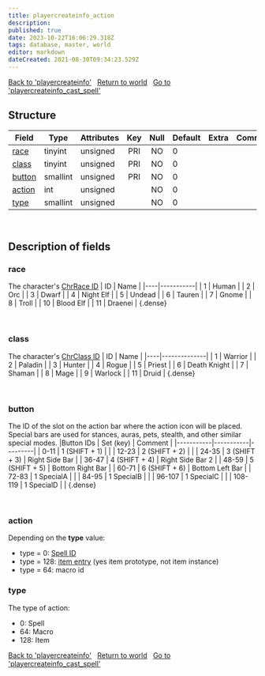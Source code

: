 ```yaml
---
title: playercreateinfo_action
description: 
published: true
date: 2023-10-22T16:06:29.318Z
tags: database, master, world
editor: markdown
dateCreated: 2021-08-30T09:34:23.529Z
---
```


<a href="https://trinitycore.info/en/database/master/world/playercreateinfo" class="mt-5 v-btn v-btn--depressed v-btn--flat v-btn--outlined theme--light v-size--default darkblue--text text--lighten-3"><span class="v-btn__content"><i aria-hidden="true" class="v-icon notranslate v-icon--left mdi mdi-arrow-left theme--light"></i><span>Back to 'playercreateinfo'</span></span></a>&nbsp;&nbsp;&nbsp;<a href="https://trinitycore.info/en/database/master/world/home" class="mt-5 v-btn v-btn--depressed v-btn--flat v-btn--outlined theme--light v-size--default darkblue--text text--lighten-3"><span class="v-btn__content"><i aria-hidden="true" class="v-icon notranslate v-icon--left mdi mdi-home-outline theme--light"></i><span>Return to world</span></span></a>&nbsp;&nbsp;&nbsp;<a href="https://trinitycore.info/en/database/master/world/playercreateinfo_cast_spell" class="mt-5 v-btn v-btn--depressed v-btn--flat v-btn--outlined theme--light v-size--default darkblue--text text--lighten-3"><span class="v-btn__content"><span>Go to 'playercreateinfo_cast_spell'</span><i aria-hidden="true" class="v-icon notranslate v-icon--right mdi mdi-arrow-right theme--light"></i></span></a>

## Structure

| Field | Type | Attributes | Key | Null | Default | Extra | Comment |
| --- | --- | --- | :---: | :---: | --- | --- | --- |
| [race](#race) | tinyint | unsigned | PRI | NO | 0 |  |  |
| [class](#class) | tinyint | unsigned | PRI | NO | 0 |  |  |
| [button](#button) | smallint | unsigned | PRI | NO | 0 |  |  |
| [action](#action) | int | unsigned |  | NO | 0 |  |  |
| [type](#type) | smallint | unsigned |  | NO | 0 |  |  |
&nbsp;
## Description of fields

### race
The character's [ChrRace ID](https://wow.tools/dbc/?dbc=chrraces)
| ID | Name      |
|----|-----------|
|  1 | Human     |
|  2 | Orc       |
|  3 | Dwarf     |
|  4 | Night Elf |
|  5 | Undead    |
|  6 | Tauren    |
|  7 | Gnome     |
|  8 | Troll     |
| 10 | Blood Elf |
| 11 | Draenei   |
{.dense}

&nbsp;

### class
The character's [ChrClass ID](https://wow.tools/dbc/?dbc=chrclasses)
| ID | Name         |
|----|--------------|
|  1 | Warrior      |
|  2 | Paladin      |
|  3 | Hunter       |
|  4 | Rogue        |
|  5 | Priest       |
|  6 | Death Knight |
|  7 | Shaman       |
|  8 | Mage         |
|  9 | Warlock      |
| 11 | Druid        |
{.dense}

&nbsp;

### button
The ID of the slot on the action bar where the action icon will be placed.
Special bars are used for stances, auras, pets, stealth, and other similar special modes.
|Button IDs | Set (key) | Comment |
|-----------|-----------|---------|
| 0-11 | 1 (SHIFT + 1) |  |
| 12-23 | 2 (SHIFT + 2) |  |
| 24-35 | 3 (SHIFT + 3) | Right Side Bar |
| 36-47 | 4 (SHIFT + 4) | Right Side Bar 2 |
| 48-59 | 5 (SHIFT + 5) | Bottom Right Bar |
| 60-71 | 6 (SHIFT + 6) | Bottom Left Bar |
| 72-83 | 1 SpecialA |  |
| 84-95 | 1 SpecialB |  |
| 96-107 | 1 SpecialC |  |
| 108-119 | 1 SpecialD |  |
{.dense}

&nbsp;

### action
Depending on the **type** value:
* type = 0: [Spell ID](https://wow.tools/dbc/?dbc=spell)
* type = 128: [item entry](../world/item_template#entry) (yes item prototype, not item instance)
* type = 64: macro id
&nbsp;

### type
The type of action:
* 0: Spell
* 64: Macro
* 128: Item
&nbsp;

<a href="https://trinitycore.info/en/database/master/world/playercreateinfo" class="mt-5 v-btn v-btn--depressed v-btn--flat v-btn--outlined theme--light v-size--default darkblue--text text--lighten-3"><span class="v-btn__content"><i aria-hidden="true" class="v-icon notranslate v-icon--left mdi mdi-arrow-left theme--light"></i><span>Back to 'playercreateinfo'</span></span></a>&nbsp;&nbsp;&nbsp;<a href="https://trinitycore.info/en/database/master/world/home" class="mt-5 v-btn v-btn--depressed v-btn--flat v-btn--outlined theme--light v-size--default darkblue--text text--lighten-3"><span class="v-btn__content"><i aria-hidden="true" class="v-icon notranslate v-icon--left mdi mdi-home-outline theme--light"></i><span>Return to world</span></span></a>&nbsp;&nbsp;&nbsp;<a href="https://trinitycore.info/en/database/master/world/playercreateinfo_cast_spell" class="mt-5 v-btn v-btn--depressed v-btn--flat v-btn--outlined theme--light v-size--default darkblue--text text--lighten-3"><span class="v-btn__content"><span>Go to 'playercreateinfo_cast_spell'</span><i aria-hidden="true" class="v-icon notranslate v-icon--right mdi mdi-arrow-right theme--light"></i></span></a>


